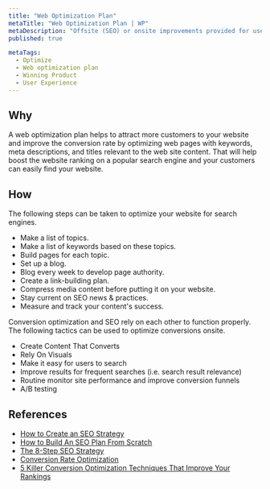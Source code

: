 ```yaml
---
title: "Web Optimization Plan"
metaTitle: "Web Optimization Plan | WP"
metaDescription: "Offsite (SEO) or onsite improvements provided for user experience so that people will be more likely to convert on your website"
published: true

metaTags:
  - Optimize
  - Web optimization plan
  - Winning Product
  - User Experience
---
```


## Why
A web optimization plan helps to attract more customers to your website and improve the conversion rate by optimizing web pages with keywords, meta descriptions, and titles relevant to the web site content. That will help boost the website ranking on a popular search engine and your customers can easily find your website.

## How
The following steps can be taken to optimize your website for search engines. 

- Make a list of topics.
- Make a list of keywords based on these topics.
- Build pages for each topic.
- Set up a blog.
- Blog every week to develop page authority.
- Create a link-building plan.
- Compress media content before putting it on your website.
- Stay current on SEO news & practices.
- Measure and track your content's success.

Conversion optimization and SEO rely on each other to function properly. The following tactics can be used to optimize conversions onsite.
- Create Content That Converts
- Rely On Visuals
- Make it easy for users to search
- Improve results for frequent searches (i.e. search result relevance) 
- Routine monitor site performance and improve conversion funnels
- A/B testing

## References
- [How to Create an SEO Strategy ](https://blog.hubspot.com/marketing/seo-strategy)
- [How to Build An SEO Plan From Scratch](https://www.quicksprout.com/seo-planning/)
- [The 8-Step SEO Strategy](https://moz.com/blog/the-8step-seo-strategy-step-1-define-your-target-audience-and-their-needs)
- [Conversion Rate Optimization](https://moz.com/learn/seo/conversion-rate-optimization)
- [5 Killer Conversion Optimization Techniques That Improve Your Rankings](https://neilpatel.com/blog/conversion-optimization-techniques-to-improve-rankings/)
